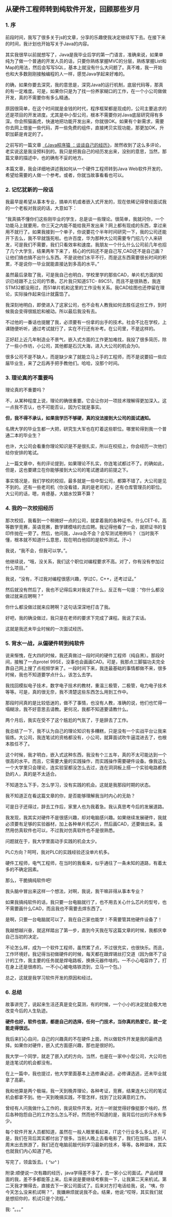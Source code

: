 ##  从硬件工程师转到纯软件开发，回顾那些岁月

### 1\. 序

前段时间，我写了很多关于js的文章，分享的乐趣使我决定继续写下去。在接下来的时间，我计划也开始写关于Java的内容。

其实我很早以前就想写了，Java是我毕业后学的第一门语言，准确来说，如果单纯为了做一个普通的开发人员的话，只要你熟练掌握MVC的分层，熟练掌握List和Map的用法，然后会写写SQL，基本上就没有什么大问题了。真不难，我一开始也和大多数刚刚接触编程的人一样，感觉Java学起来好难的。

的确，如果你要去深究，我的意思是，深究Java的运行机制，底层代码等，那真的有一定难度。可是，如果你只是为了找一份养家糊口的工作，在一个小公司做做开发，真的不需要你有多么精通。

原因很简单，在这个时间就是金钱的时代，程序框架都是现成的，公司主要追求的还是项目的开发进度。尤其是中小型公司，根本不需要你对Java底层研究得有多深。你会照猫画虎，快速地把功能开发出来，你就很OK。如果有个新需求，需要你去网上借鉴一些代码，弄一些免费的组件，直接拷贝实现功能，那更加OK，升职加薪是肯定的了。

之前写的一篇文章 [《Java程序猿
：谈谈自己的经历》](http://www.jianshu.com/p/ee88444cafc2)，居然收到了这么多评论，老实说这是我没预料到的。我只是把我自己的经历发出来，没别的意思，当然，那篇文章的描述中，也的确有不妥的地方。

本篇文章，我会详细地讲述我如何从一个硬件工程师转到Java Web软件开发的，希望给需要的人做一个参考。或者，你就当故事看看也可以。

### 2\. 记忆犹新的一段话

我最早是希望从事本专业，搞单片机或者嵌入式开发的，现在依稀记得曾经面试我的一个老板对我说的话，大意如下：

“我真搞不懂你们这些刚毕业的学生，总是谈一些理论。很简单，我就问你，一个功能马上就要用，你三天之内能不能给我开发出来？网上都有现成的东西，拿过来用不就行了。如果我接到一个单子，你说要花个半年时间研究一下，我的公司还能开下去么，我不早就饿死啦。也许百度，华为那种大公司需要专门招几个人来研发，可是我们不需要，我们只看效率和速度。我朋友一个什么什么公司前几年也招了几个大学生，结果两年下来了，核心的代码还不是自己写,CAD还不是自己画？让他们搞也搞不出什么东西。不是说他们水平不行，而是这东西需要很长时间的积累，不是说你一毕业就能直接达到多高的水平。”

虽然最后录取了我，可是我自己也明白，学校里学的那些CAD，单片机方面的知识已经跟不上公司的节奏。芯片我只知道STC-
89C51，而且不是很熟悉，我连STM32都没用过，而51单片机和这里的工作没有关系。我CAD绘图也还停留在理论，实际操作起来估计就露馅了。

我深刻地明白，即使进入了这家公司，也不会有人教我如何去胜任这份工作，到时候我会变得很尴尬和被动。所以最后我没有去。

不过他的一番话也提醒了我，必须要有一份拿的出手的技术。社会不比在学校，上课随便听听，通过考试就行了，实在不行还有补考。在公司里，不是这样的。

正好赶上近几年制造业不景气，嵌入式方面的工作更加难找，我投了很多简历，除了一些小作坊，小公司，其他都是石沉大海，进入大公司的机会为0。

很多公司不是不缺人，而是缺少来了就能立马上手的工程师，而不是说要招一些应届毕业生，来了之后再手把手教他们。哈哈，没那个时间。

### 3\. 理论真的不重要吗

理论真的不重要吗？

不，从某种程度上说，理论的确很重要。它会让你对一项技术理解得更加深入。这一点我不否认，也不可能否认，因为它就是事实。

**但，我不得不承认，如果我学历不够硬，真的没法接到大公司的面试通知。**

名牌大学的毕业生都一大把，研究生大军也在盯着这些职位。哪里轮得到我一个普通二本的毕业生？

也许，大公司会看重你理论知识是不是很扎实，所以在校招上，你会经历一次他们给你安排的笔试。

上一篇文章中，有的评论提到，如果理论不扎实，你连笔试都过不了。的确如此，但是，这也要建立在你能够接到大公司的笔试邀请的前提之下。

事实情况是，我们学校的校招，最多就是一些中型公司，都算不错了。大公司是见不到的。还有一些老司机（你没看错，真的是老司机），还有仓库管理员的职位。大公司的话，嗯，肯德基，大娘水饺算不算？

### 4\. 我的一次校招经历

那次校招，我看到一个稍微好一点的公司，就拿着我的各种证书，什么CET-6，高等数学竞赛，英语竞赛，数学建模啥的去应聘。我记得他看了一会，就把证书的复印件抛在一旁了。然后，他问我，Java会不会？会写测试用例吗？（当时我不懂，根本就不知道什么意思，现在明白他招的是软件测试。汗~）

我说，“我不会，但我可以学。”。

他继续说，“哦，没关系，我们这个职位对编程要求不高。对了，你有没有参加过什么项目。”

我说，“没有，不过我对编程很感兴趣，学过C，C++，还考过证。”

然后就没有然后了，我也不记得后来对我说了什么，反正有一句是：“你什么都没做过就来应聘啊？”

你什么都没做过就来应聘啊？这句话深深地打击了我。

好吧，我的确没做过，我只是在老师的要求下完成了课程。我说了实话。

这就是我还未毕业时候的一次面试经历。

### 5\. 背水一战，从偏硬件转到纯软件

说来惭愧，在大四的时候，我还真做过一段时间的硬件工程师（纯自黑）。那段时间，接触了一点protel
99SE，没事也会画画CAD。可是，我那点三脚猫功夫完全靠自己网上搜了点视频学来了。一段时间下来，我连最基础的事情都做不来，很多时候，我也不知道要学点什么，该怎么去学。

我找回模拟电子技术，数字电子技术的教材，重温三极管，二极管，电力电子技术等等。可是，真的很无奈，我不清楚这些东西怎么用到工作中。

那段时间真的是比较低迷的，做不了事情，也没有人教，准确的说，他们也忙得一塌糊涂，我不好意思去请教。更何况，我都不知道要请教什么。

两个月后，我实在受不了这个尴尬的气氛了，于是辞去了工作。

我总结了一下，我不认为自己的理论知识有多糟糕，只是没有一个实战平台让我来锻炼。大公司，我连笔试的资格都没有，小公司，就算面试吹牛逼混进去了，也根本胜任不了。

这个时候，我才明白，嵌入式这种东西，我没有个三五年，真的不太可能达到一个很高的水平。而且，它需要大量的实践操作，而实践操作需要硬件设备。像我这么一个大学里只会理论，连实验室都没怎么去过，连在洞洞板上搭一个实验电路都费劲的人，真的是不太适合。

不知道怎么下手，怎么学习，没有实践的机会。这就是我那段时期的状态。

我不知道正在看这篇文章的你，是否能够理解我当时内心的无助？

可是日子还得过，辞去工作后，家里人也为我着急。我认真思考今后的发展道路。

我发现，我其实对硬件不是很感兴趣，却对电脑感兴趣。如果继续发展硬件，我就必须要有足够的实验器材，加上各种单片机芯片，然后画CAD，还要做出来。虽然用仿真软件也可以，不过我对仿真软件也不是很熟悉。

问题就在于，我大学里面动手实践的机会太少。

PLC方向？呵呵，我对PLC的实践经验还没单片机多。

硬件工程师，电气工程师，在当时的我看来，似乎通往了一条未知的道路，有着太多的不确定因素。

那么，干脆搞纯软件吧!

我头脑中冒出来这样一个想法，对啊，我说，我干嘛非得从事本专业？

如果我搞纯软件的话，我只要一台电脑就行了，也不用去关心什么芯片的型号，也不需要画什么CAD，而且我也不需要去焊东西了。

是啊，只要一台电脑就可以了，我在自己家也能学！不需要管其他硬件设备了！

我越想越兴奋，就这样踏出了第一步，直到今天我在写这篇文章的时候，我都庆幸自己当初的决定。

不论怎么样，成为一个软件工程师，虽然累了点，不过很充实，也很快乐。而且，工作环境好。我记得当初做硬件的时候，每天都在跟焊锡丝打交道（因为做不了设计的工作，我主要的任务就是焊电路板，换换元器件啥的。一不小心电容炸了，打在身上还是很疼的。一不小心被电烙铁烫到，立马一个包。）

总之，这就是我学习软件开发的原因和经过。

### 6\. 总结

故事讲完了，说起来生活还真是变化莫测，有的时候，一个小小的决定就会极大地改变今后的人生轨迹。

**硬件也好，软件也罢，都是自己的选择，任何一门技术，当你真的热爱它，就一定能走得很远。**

我后来扪心自问，自己的兴趣真的不在硬件上面，所以做软件开发是我的最终选择。如果你对硬件，嵌入式方面感兴趣，那也是很好的。

我大学一个同学，就走了嵌入式的方向，当然，也是在一家中小型公司，大公司也是连笔试的机会都没有。

在上一篇中，我也提过，他大学里面基本上选修课必逃，必修课选逃，还未毕业就拿了高薪。

我和他算是两个极端，我一天到晚弄理论，各种考证，竞赛，结果连大公司的笔试机会都拿不到。他一天到晚搞实践，不管怎样，找到了比较满意的工作。

曾经有人问我做什么工作的，我说软件开发。对方一听就觉得好像挺那个啥的，然后各种抱怨自己的工作怎么怎么不好。然而他不知道的是，我背后付出的汗水有多少。

每个软件开发人员都知道，虽然在一般人眼里看起来，IT这个行业多么多么好，可是，我们在背后其实都付出了很多。当别人晚上去看电影了，我们在加班。当别人周末出去旅游了，我们还在电脑前敲代码学习最新的技术，等等。各种滋味，其实也就我们内心知道了吧。

写完了，领盒饭去。( _^ω^_ )

附录:顺便说一次有趣的经历，java学得差不多了，去一家小公司面试。产品经理面的我，差不多都能答上来。后来说是要继续考察我一下，让我第二天来机试。第二天我才懒得去，直接去下一家公司面试了。后来对方打电话给我，说，“咦，你今天怎么没来机试啊？”，我嫌麻烦就说我不会。结果，他说:“哎呀，其实我们就是想招你的，机试只是个流程。”

我: “。。。”

